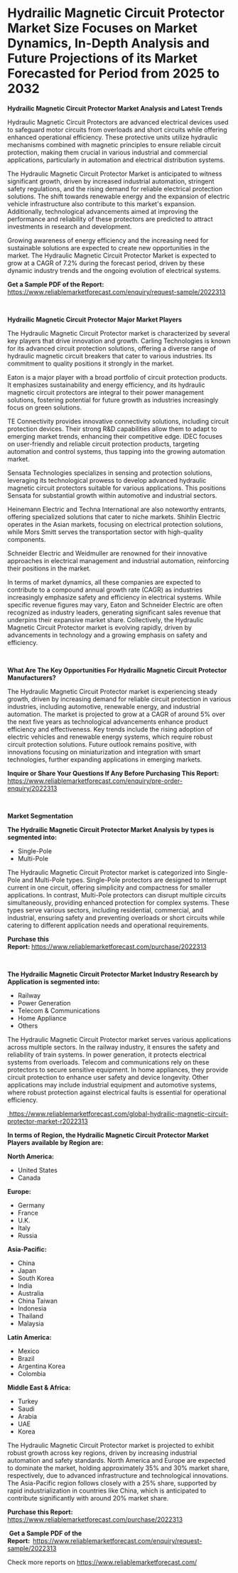 <p><h1>Hydrailic Magnetic Circuit Protector Market Size Focuses on Market Dynamics, In-Depth Analysis and Future Projections of its Market Forecasted for Period from 2025 to 2032</h1></p><p><strong>Hydrailic Magnetic Circuit Protector Market Analysis and Latest Trends</strong></p>
<p><p>Hydraulic Magnetic Circuit Protectors are advanced electrical devices used to safeguard motor circuits from overloads and short circuits while offering enhanced operational efficiency. These protective units utilize hydraulic mechanisms combined with magnetic principles to ensure reliable circuit protection, making them crucial in various industrial and commercial applications, particularly in automation and electrical distribution systems.</p><p>The Hydraulic Magnetic Circuit Protector Market is anticipated to witness significant growth, driven by increased industrial automation, stringent safety regulations, and the rising demand for reliable electrical protection solutions. The shift towards renewable energy and the expansion of electric vehicle infrastructure also contribute to this market's expansion. Additionally, technological advancements aimed at improving the performance and reliability of these protectors are predicted to attract investments in research and development.</p><p>Growing awareness of energy efficiency and the increasing need for sustainable solutions are expected to create new opportunities in the market. The Hydraulic Magnetic Circuit Protector Market is expected to grow at a CAGR of 7.2% during the forecast period, driven by these dynamic industry trends and the ongoing evolution of electrical systems.</p></p>
<p><strong>Get a Sample PDF of the Report:&nbsp;</strong> <a href="https://www.reliablemarketforecast.com/enquiry/request-sample/2022313?utm_campaign=2294&utm_medium=2&utm_source=Github&utm_content=ia&utm_term=29032025&utm_id=hydrailic-magnetic-circuit-protector">https://www.reliablemarketforecast.com/enquiry/request-sample/2022313</a></p>
<p>&nbsp;</p>
<p><strong>Hydrailic Magnetic Circuit Protector Major Market Players</strong></p>
<p><p>The Hydraulic Magnetic Circuit Protector market is characterized by several key players that drive innovation and growth. Carling Technologies is known for its advanced circuit protection solutions, offering a diverse range of hydraulic magnetic circuit breakers that cater to various industries. Its commitment to quality positions it strongly in the market.</p><p>Eaton is a major player with a broad portfolio of circuit protection products. It emphasizes sustainability and energy efficiency, and its hydraulic magnetic circuit protectors are integral to their power management solutions, fostering potential for future growth as industries increasingly focus on green solutions.</p><p>TE Connectivity provides innovative connectivity solutions, including circuit protection devices. Their strong R&D capabilities allow them to adapt to emerging market trends, enhancing their competitive edge. IDEC focuses on user-friendly and reliable circuit protection products, targeting automation and control systems, thus tapping into the growing automation market.</p><p>Sensata Technologies specializes in sensing and protection solutions, leveraging its technological prowess to develop advanced hydraulic magnetic circuit protectors suitable for various applications. This positions Sensata for substantial growth within automotive and industrial sectors.</p><p>Heinemann Electric and Techna International are also noteworthy entrants, offering specialized solutions that cater to niche markets. Shihlin Electric operates in the Asian markets, focusing on electrical protection solutions, while Mors Smitt serves the transportation sector with high-quality components.</p><p>Schneider Electric and Weidmuller are renowned for their innovative approaches in electrical management and industrial automation, reinforcing their positions in the market.</p><p>In terms of market dynamics, all these companies are expected to contribute to a compound annual growth rate (CAGR) as industries increasingly emphasize safety and efficiency in electrical systems. While specific revenue figures may vary, Eaton and Schneider Electric are often recognized as industry leaders, generating significant sales revenue that underpins their expansive market share. Collectively, the Hydraulic Magnetic Circuit Protector market is evolving rapidly, driven by advancements in technology and a growing emphasis on safety and efficiency.</p></p>
<p>&nbsp;</p>
<p><strong>What Are The Key Opportunities For Hydrailic Magnetic Circuit Protector Manufacturers?</strong></p>
<p><p>The Hydraulic Magnetic Circuit Protector market is experiencing steady growth, driven by increasing demand for reliable circuit protection in various industries, including automotive, renewable energy, and industrial automation. The market is projected to grow at a CAGR of around 5% over the next five years as technological advancements enhance product efficiency and effectiveness. Key trends include the rising adoption of electric vehicles and renewable energy systems, which require robust circuit protection solutions. Future outlook remains positive, with innovations focusing on miniaturization and integration with smart technologies, further expanding applications in emerging markets.</p></p>
<p><strong>Inquire or Share Your Questions If Any Before Purchasing This Report:</strong> <a href="https://www.reliablemarketforecast.com/enquiry/pre-order-enquiry/2022313?utm_campaign=2294&utm_medium=2&utm_source=Github&utm_content=ia&utm_term=29032025&utm_id=hydrailic-magnetic-circuit-protector">https://www.reliablemarketforecast.com/enquiry/pre-order-enquiry/2022313</a></p>
<p>&nbsp;</p>
<p><strong>Market Segmentation</strong></p>
<p><strong>The Hydrailic Magnetic Circuit Protector Market Analysis by types is segmented into:</strong></p>
<p><ul><li>Single-Pole</li><li>Multi-Pole</li></ul></p>
<p><p>The Hydraulic Magnetic Circuit Protector market is categorized into Single-Pole and Multi-Pole types. Single-Pole protectors are designed to interrupt current in one circuit, offering simplicity and compactness for smaller applications. In contrast, Multi-Pole protectors can disrupt multiple circuits simultaneously, providing enhanced protection for complex systems. These types serve various sectors, including residential, commercial, and industrial, ensuring safety and preventing overloads or short circuits while catering to different application needs and operational requirements.</p></p>
<p><strong>Purchase this Report:&nbsp;</strong><a href="https://www.reliablemarketforecast.com/purchase/2022313?utm_campaign=2294&utm_medium=2&utm_source=Github&utm_content=ia&utm_term=29032025&utm_id=hydrailic-magnetic-circuit-protector">https://www.reliablemarketforecast.com/purchase/2022313</a></p>
<p>&nbsp;</p>
<p><strong>The Hydrailic Magnetic Circuit Protector Market Industry Research by Application is segmented into:</strong></p>
<p><ul><li>Railway</li><li>Power Generation</li><li>Telecom & Communications</li><li>Home Appliance</li><li>Others</li></ul></p>
<p><p>The Hydraulic Magnetic Circuit Protector market serves various applications across multiple sectors. In the railway industry, it ensures the safety and reliability of train systems. In power generation, it protects electrical systems from overloads. Telecom and communications rely on these protectors to secure sensitive equipment. In home appliances, they provide circuit protection to enhance user safety and device longevity. Other applications may include industrial equipment and automotive systems, where robust protection against electrical faults is essential for operational efficiency.</p></p>
<p><a href="https://www.reliablemarketforecast.com/global-hydrailic-magnetic-circuit-protector-market-r2022313?utm_campaign=2294&utm_medium=2&utm_source=Github&utm_content=ia&utm_term=29032025&utm_id=hydrailic-magnetic-circuit-protector">&nbsp;https://www.reliablemarketforecast.com/global-hydrailic-magnetic-circuit-protector-market-r2022313</a></p>
<p><strong>In terms of Region, the Hydrailic Magnetic Circuit Protector Market Players available by Region are:</strong></p>
<p>
    <p> <strong> North America: </strong>
        <ul>
            <li>United States</li>
            <li>Canada</li>
        </ul>
        </p> 
    <p> <strong> Europe: </strong>
        <ul>
            <li>Germany</li>
            <li>France</li>
            <li>U.K.</li>
            <li>Italy</li>
            <li>Russia</li>
        </ul>
        </p> 
    <p> <strong> Asia-Pacific: </strong>
        <ul>
            <li>China</li>
            <li>Japan</li>
            <li>South Korea</li>
            <li>India</li>
            <li>Australia</li>
            <li>China Taiwan</li>
            <li>Indonesia</li>
            <li>Thailand</li>
            <li>Malaysia</li>
        </ul>
        </p> 
    <p> <strong> Latin America: </strong>
        <ul>
            <li>Mexico</li>
            <li>Brazil</li>
            <li>Argentina Korea</li>
            <li>Colombia</li>
        </ul>
        </p> 
    <p> <strong> Middle East & Africa: </strong>
        <ul>
            <li>Turkey</li>
            <li>Saudi</li>
            <li>Arabia</li>
            <li>UAE</li>
            <li>Korea</li>
        </ul>
    </p>
    </p>
<p><p>The Hydraulic Magnetic Circuit Protector market is projected to exhibit robust growth across key regions, driven by increasing industrial automation and safety standards. North America and Europe are expected to dominate the market, holding approximately 35% and 30% market share, respectively, due to advanced infrastructure and technological innovations. The Asia-Pacific region follows closely with a 25% share, supported by rapid industrialization in countries like China, which is anticipated to contribute significantly with around 20% market share.</p></p>
<p><strong>Purchase this Report: </strong><a href="https://www.reliablemarketforecast.com/purchase/2022313?utm_campaign=2294&utm_medium=2&utm_source=Github&utm_content=ia&utm_term=29032025&utm_id=hydrailic-magnetic-circuit-protector">https://www.reliablemarketforecast.com/purchase/2022313</a></p>
<p>&nbsp;<strong>Get a Sample PDF of the Report:&nbsp;&nbsp;</strong><a href="https://www.reliablemarketforecast.com/enquiry/request-sample/2022313?utm_campaign=2294&utm_medium=2&utm_source=Github&utm_content=ia&utm_term=29032025&utm_id=hydrailic-magnetic-circuit-protector">https://www.reliablemarketforecast.com/enquiry/request-sample/2022313</a></p>
<p><strong></strong></p>
<p>Check more reports on <a href="https://www.reliablemarketforecast.com/?utm_campaign=2294&utm_medium=2&utm_source=Github&utm_content=ia&utm_term=29032025&utm_id=hydrailic-magnetic-circuit-protector">https://www.reliablemarketforecast.com/</a></p>